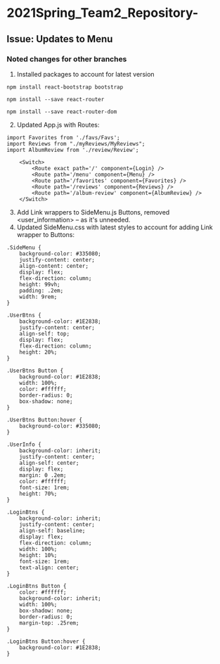 # 2021Spring_Team2_Repository-

## Issue: Updates to Menu

### Noted changes for other branches

1. Installed packages to account for latest version

```
npm install react-bootstrap bootstrap
```
```
npm install --save react-router
```
```
npm install --save react-router-dom
```

2. Updated App.js with Routes:
```
import Favorites from './favs/Favs';
import Reviews from "./myReviews/MyReviews";
import AlbumReview from './review/Review';
```
```
    <Switch>
        <Route exact path='/' component={Login} />
        <Route path='/menu' component={Menu} />
        <Route path='/favorites' component={Favorites} />
        <Route path='/reviews' component={Reviews} />
        <Route path='/album-review' component={AlbumReview} />
    </Switch>
```
3. Add Link wrappers to SideMenu.js Buttons, removed &lt;user_information&gt; &ndash; as it&#39;s unneeded.
4. Updated SideMenu.css with latest styles to account for adding Link wrapper to Buttons:
```
.SideMenu {
    background-color: #335080;
    justify-content: center;
    align-content: center;
    display: flex;
    flex-direction: column;
    height: 99vh;
    padding: .2em;
    width: 9rem;
}

.UserBtns {
    background-color: #1E2838;
    justify-content: center;
    align-self: top;
    display: flex;
    flex-direction: column;
    height: 20%;
}

.UserBtns Button {
    background-color: #1E2838;
    width: 100%;
    color: #ffffff;
    border-radius: 0;
    box-shadow: none;
}

.UserBtns Button:hover {
    background-color: #335080;
}

.UserInfo {
    background-color: inherit;
    justify-content: center;
    align-self: center;
    display: flex;
    margin: 0 .2em;
    color: #ffffff;
    font-size: 1rem;
    height: 70%;
}

.LoginBtns {
    background-color: inherit;
    justify-content: center;
    align-self: baseline;
    display: flex;
    flex-direction: column;
    width: 100%;
    height: 10%;
    font-size: 1rem;
    text-align: center;
}

.LoginBtns Button {
    color: #ffffff;
    background-color: inherit;
    width: 100%;
    box-shadow: none;
    border-radius: 0;
    margin-top: .25rem;
}

.LoginBtns Button:hover {
    background-color: #1E2838;
}
```